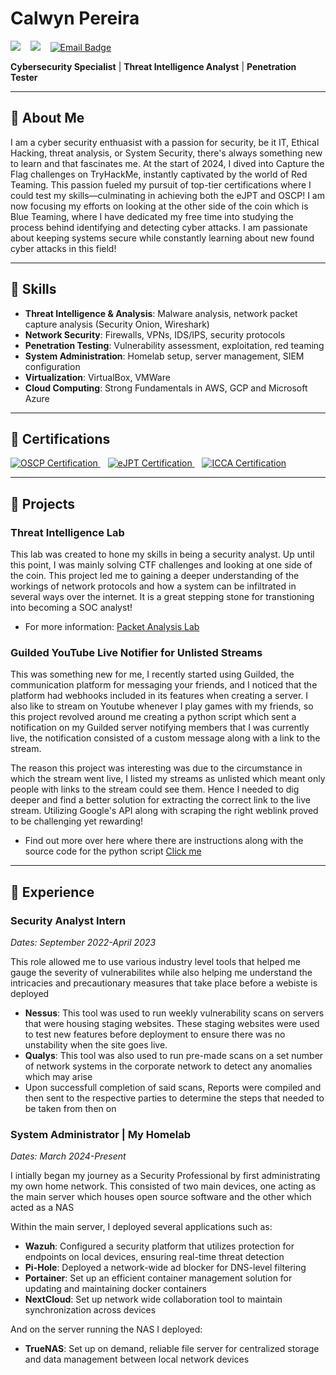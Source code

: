 # Calwyn Pereira
<a href="https://linkedin.com/in/calwynpereira"><img src="https://img.shields.io/badge/Linkedin-%230077B5.svg?logo=linkedin&logoColor=white" /></a>
&nbsp;&nbsp;
<a href="https://github.com/calwy"><img src="https://img.shields.io/badge/GitHub-%23121011.svg?logo=github&logoColor=white" /></a>
&nbsp;&nbsp;
<a href="mailto:calwyn.pereira@hotmail.com">
  <img src="https://img.shields.io/badge/Email-calwyn.pereira%40hotmail.com-limegreen?style=for-the-badge" alt="Email Badge">
</a>

 **Cybersecurity Specialist** | **Threat Intelligence Analyst** | **Penetration Tester**

---


## 🔶 About Me

I am a cyber security enthuasist with a passion for security, be it IT, Ethical Hacking, threat analysis, or System Security, there's always something new to learn and that fascinates me. At the start of 2024, I dived into Capture the Flag challenges on TryHackMe, instantly captivated by the world of Red Teaming. This passion fueled my pursuit of top-tier certifications where I could test my skills—culminating in achieving both the eJPT and OSCP! I am now focusing my efforts on looking at the other side of the coin which is Blue Teaming, where I have dedicated my free time into studying the process behind identifying and detecting cyber attacks. I am passionate about keeping systems secure while constantly learning about new found cyber attacks in this field!


---

## 🔶 Skills

- **Threat Intelligence & Analysis**: Malware analysis, network packet capture analysis (Security Onion, Wireshark)
- **Network Security**: Firewalls, VPNs, IDS/IPS, security protocols
- **Penetration Testing**: Vulnerability assessment, exploitation, red teaming
- **System Administration**: Homelab setup, server management, SIEM configuration
- **Virtualization**: VirtualBox, VMWare
- **Cloud Computing**: Strong Fundamentals in AWS, GCP and Microsoft Azure

---

## 🔶 Certifications

<a href="https://www.credential.net/a2085420-e6d1-4927-8955-25e30dd1bd33?_gl=1*1ct8qlm*_gcl_au*MTc0NzMxNDcwNS4xNzIzMTk0NDkz*_ga*NTc3MTA5NDc0LjE3MTQyOTMwNTE.*_ga_FSDJZHHBH0*MTczMDExODA3My42LjEuMTczMDExODA4Ni40Ny4wLjEwMjY4NTEzNzg.">
  <img src="https://img.shields.io/badge/OSCP-Offensive%20Security%20Certified%20Professional-red?style=for-the-badge&logo=data:image/png;base64,LOGO_BASE64_OFFSEC&logoColor=white" alt="OSCP Certification" />
</a>
&nbsp;&nbsp;
<a href="https://certs.ine.com/fd422f23-e275-49b7-aa4d-3d6a0f830df9#gs.grfqzb">
  <img src="https://img.shields.io/badge/eJPT-eLearnSecurity%20Junior%20Penetration%20Tester-green?style=for-the-badge&logo=data:image/png;base64,LOGO_BASE64_INE&logoColor=white" alt="eJPT Certification" />
</a>
&nbsp;&nbsp;
<a href="https://certs.ine.com/1c5c70a0-1ad3-4dd5-8d14-08f7c4dced41">
  <img src="https://img.shields.io/badge/ICCA-INE%20Certified%20Cloud%20Associate-blue?style=for-the-badge&logo=data:image/png;base64,LOGO_BASE64_INE&logoColor=white" alt="ICCA Certification" />
</a>


---


## 🔶 Projects

### Threat Intelligence Lab
This lab was created to hone my skills in being a security analyst. Up until this point, I was mainly solving CTF challenges and looking at one side of the coin. This project led me to gaining a deeper understanding of the workings of  network protocols and how a system can be infiltrated in several ways over the internet. It is a great stepping stone for transtioning into becoming a SOC analyst!
- For more information: [Packet Analysis Lab](https://github.com/Calwy/Packet-Analysis-Lab)

### Guilded YouTube Live Notifier for Unlisted Streams
This was something new for me, I recently started using Guilded, the communication platform for messaging your friends, and I noticed that the platform had webhooks included in its features when creating a server. I also like to stream on Youtube whenever I play games with my friends, so this project revolved around me creating a python script which sent a notification  on my Guilded server notifying members that I was currently live, the notification consisted of a custom message along with a link to the stream. 

The reason this project was interesting was due to the circumstance in which the stream went live, I listed my streams as unlisted which meant only people with links to the stream could see them. Hence I needed to dig deeper and find a better solution for extracting the correct link to the live stream. Utilizing Google's API along with scraping the right weblink  proved to be challenging yet rewarding!

- Find out more over here where there are instructions along with the source code for the python script [Click me](https://github.com/Calwy/unlisted-stream-sender)

---

## 🔶 Experience

### Security Analyst Intern
*Dates: September 2022-April 2023*

This role allowed me to use various industry level tools that helped me gauge the severity of vulnerabilites while also helping me understand the intricacies and precautionary measures that take place before a webiste is deployed
-  **Nessus**: This tool was used to run weekly vulnerability scans on servers that were housing staging websites. These staging websites were used to test new features before deployment to ensure there was no unstability when the site goes live.
-  **Qualys**: This tool was also used to run pre-made scans on a set number of network systems in the corporate network to detect any anomalies which may arise
-  Upon successfull completion of said scans, Reports were compiled and then sent to the respective parties to determine the steps that needed to be taken from then on

### System Administrator | My Homelab
*Dates: March 2024-Present*

I intially began my journey as a Security Professional by first administrating my own home network. This consisted of two main devices, one acting as the main server which houses open source software and the other which acted as a NAS

Within the main server, I deployed several applications such as:

-  **Wazuh**: Configured a security platform that utilizes protection for endpoints on local devices, ensuring real-time threat detection 
-  **Pi-Hole**: Deployed a network-wide ad blocker for DNS-level filtering  
-  **Portainer**: Set up an efficient container management solution for updating and maintaining docker containers 
-  **NextCloud**: Set up network wide collaboration tool to maintain synchronization across devices 

And on the server running the NAS I deployed:
-  **TrueNAS**: Set up on demand, reliable file server for centralized storage and data management between local network devices



